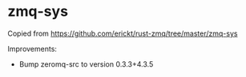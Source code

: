 # zmq-sys
Copied from https://github.com/erickt/rust-zmq/tree/master/zmq-sys

Improvements:
- Bump zeromq-src to version 0.3.3+4.3.5
